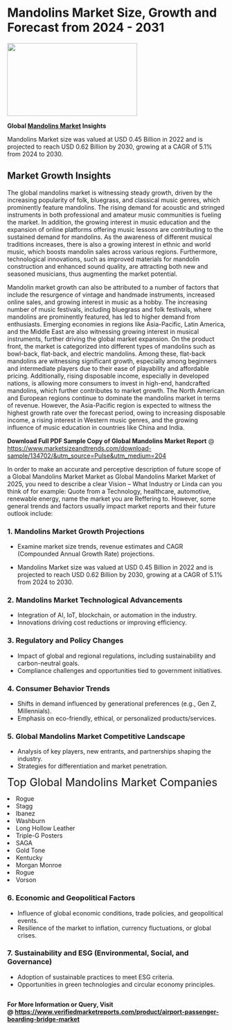 <H1>Mandolins Market Size, Growth and Forecast from 2024 - 2031</H1><img class="aligncenter size-medium wp-image-584254" src="https://thirdeyenews.in/wp-content/uploads/2024/09/Global-Market-Research-300x168.jpeg" alt="" width="300" height="168" /><p><strong>Global&nbsp;<a href="https://www.marketsizeandtrends.com/download-sample/134702/&amp;utm_source=Pulse&amp;utm_medium=204">Mandolins Market</a> Insights</strong></p><p>Mandolins Market size was valued at USD 0.45 Billion in 2022 and is projected to reach USD 0.62 Billion by 2030, growing at a CAGR of 5.1% from 2024 to 2030.</p><p><h2>Market Growth Insights</h2> <p>The global mandolins market is witnessing steady growth, driven by the increasing popularity of folk, bluegrass, and classical music genres, which prominently feature mandolins. The rising demand for acoustic and stringed instruments in both professional and amateur music communities is fueling the market. In addition, the growing interest in music education and the expansion of online platforms offering music lessons are contributing to the sustained demand for mandolins. As the awareness of different musical traditions increases, there is also a growing interest in ethnic and world music, which boosts mandolin sales across various regions. Furthermore, technological innovations, such as improved materials for mandolin construction and enhanced sound quality, are attracting both new and seasoned musicians, thus augmenting the market potential. </p> <p>Mandolin market growth can also be attributed to a number of factors that include the resurgence of vintage and handmade instruments, increased online sales, and growing interest in music as a hobby. The increasing number of music festivals, including bluegrass and folk festivals, where mandolins are prominently featured, has led to higher demand from enthusiasts. Emerging economies in regions like Asia-Pacific, Latin America, and the Middle East are also witnessing growing interest in musical instruments, further driving the global market expansion. On the product front, the market is categorized into different types of mandolins such as bowl-back, flat-back, and electric mandolins. Among these, flat-back mandolins are witnessing significant growth, especially among beginners and intermediate players due to their ease of playability and affordable pricing. Additionally, rising disposable income, especially in developed nations, is allowing more consumers to invest in high-end, handcrafted mandolins, which further contributes to market growth. The North American and European regions continue to dominate the mandolins market in terms of revenue. However, the Asia-Pacific region is expected to witness the highest growth rate over the forecast period, owing to increasing disposable income, a rising interest in Western music genres, and the growing influence of music education in countries like China and India. </p><p><span class=""><strong>Download Full PDF Sample Copy of Global Mandolins Market Report</strong> @ <a href="https://www.marketsizeandtrends.com/download-sample/134702/&amp;utm_source=Pulse&amp;utm_medium=204" target="_blank">https://www.marketsizeandtrends.com/download-sample/134702/&amp;utm_source=Pulse&amp;utm_medium=204</a></span></p><p>In order to make an accurate and perceptive description of future scope of a Global&nbsp;Mandolins Market Market as Global&nbsp;Mandolins Market Market of 2025, you need to describe a clear Vision &ndash; What Industry or Linda can you think of for example: Quote from a Technology, healthcare, automotive, renewable energy, name the market you are Reffering to. However, some general trends and factors usually impact market reports and their future outlook include:</p><h3>1.&nbsp;<strong>Mandolins Market Growth Projections</strong></h3><ul><li>Examine market size trends, revenue estimates and CAGR (Compounded Annual Growth Rate) projections.</li><li><p>Mandolins Market size was valued at USD 0.45 Billion in 2022 and is projected to reach USD 0.62 Billion by 2030, growing at a CAGR of 5.1% from 2024 to 2030.</p></li></ul><h3>2.&nbsp;<strong>Mandolins Market Technological Advancements</strong></h3><ul><li>Integration of AI, IoT, blockchain, or automation in the industry.</li><li>Innovations driving cost reductions or improving efficiency.</li></ul><h3>3.&nbsp;<strong>Regulatory and Policy Changes</strong></h3><ul><li>Impact of global and regional regulations, including sustainability and carbon-neutral goals.</li><li>Compliance challenges and opportunities tied to government initiatives.</li></ul><h3>4.&nbsp;<strong>Consumer Behavior Trends</strong></h3><ul><li>Shifts in demand influenced by generational preferences (e.g., Gen Z, Millennials).</li><li>Emphasis on eco-friendly, ethical, or personalized products/services.</li></ul><h3>5.&nbsp;<strong>Global Mandolins Market Competitive Landscape</strong></h3><ul><li>Analysis of key players, new entrants, and partnerships shaping the industry.</li><li>Strategies for differentiation and market penetration.</li></ul><p data-pm-slice="1 1 []"><span style="color: inherit; font-family: inherit; font-size: 25px;">Top Global Mandolins Market Companies</span></p><div class="" data-test-id=""><p><li>Rogue</li><li> Stagg</li><li> Ibanez</li><li> Washburn</li><li> Long Hollow Leather</li><li> Triple-G Posters</li><li> SAGA</li><li> Gold Tone</li><li> Kentucky</li><li> Morgan Monroe</li><li> Rogue</li><li> Vorson</li></p></div><h3>6.&nbsp;<strong>Economic and Geopolitical Factors</strong></h3><ul><li>Influence of global economic conditions, trade policies, and geopolitical events.</li><li>Resilience of the market to inflation, currency fluctuations, or global crises.</li></ul><h3>7.&nbsp;<strong>Sustainability and ESG (Environmental, Social, and Governance)</strong></h3><ul><li>Adoption of sustainable practices to meet ESG criteria.</li><li>Opportunities in green technologies and circular economy principles.</li></ul><h2><strong style="font-size: 14px;">For More Information or Query, Visit @&nbsp;</strong><a style="background-color: #ffffff; font-size: 14px;" href="https://www.marketsizeandtrends.com/report/mandolins-market/" target="_blank">https://www.verifiedmarketreports.com/product/airport-passenger-boarding-bridge-market</a></h2>
